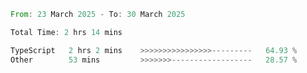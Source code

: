 <!--START_SECTION:waka-->

```rust
From: 23 March 2025 - To: 30 March 2025

Total Time: 2 hrs 14 mins

TypeScript   2 hrs 2 mins    >>>>>>>>>>>>>>>>---------   64.93 %
Other        53 mins         >>>>>>>------------------   28.57 %
```

<!--END_SECTION:waka-->
